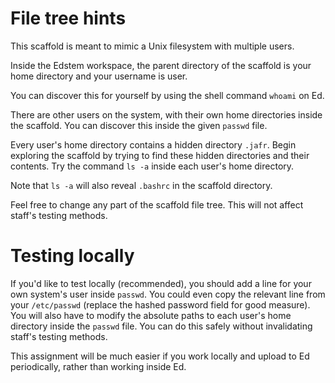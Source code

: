 # File tree hints

This scaffold is meant to mimic a Unix filesystem with multiple users.

Inside the Edstem workspace, the parent directory of the scaffold is
your home directory and your username is user.

You can discover this for yourself by using the shell 
command `whoami` on Ed.

There are other users on the system, with their own home
directories inside the scaffold. You can discover
this inside the given `passwd` file.

Every user's home directory contains a hidden directory 
`.jafr`. Begin exploring the scaffold by trying to find these hidden
directories and their contents. Try the command `ls -a` inside each user's home 
directory.

Note that `ls -a` will also reveal `.bashrc`
in the scaffold directory.

Feel free to change any part of the scaffold file tree. This will not 
affect staff's testing methods.

# Testing locally

If you'd like to test locally (recommended), you should add a line
for your own system's user inside `passwd`. You could even copy
the relevant line from your `/etc/passwd` (replace the hashed password field for
good measure). You will also have to modify
the absolute paths to each user's home directory inside
the `passwd` file. You can do this safely without invalidating
staff's testing methods.

This assignment will be much easier if you work locally and upload to Ed 
periodically, rather than working inside Ed.
